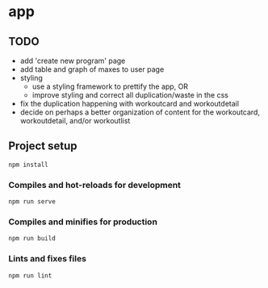 # app

## TODO

* add 'create new program' page
* add table and graph of maxes to user page
* styling
  * use a styling framework to prettify the app, OR
  * improve styling and correct all duplication/waste in the css
* fix the duplication happening with workoutcard and workoutdetail
* decide on perhaps a better organization of content for the workoutcard, workoutdetail, and/or workoutlist


## Project setup
```
npm install
```

### Compiles and hot-reloads for development
```
npm run serve
```

### Compiles and minifies for production
```
npm run build
```

### Lints and fixes files
```
npm run lint
```
